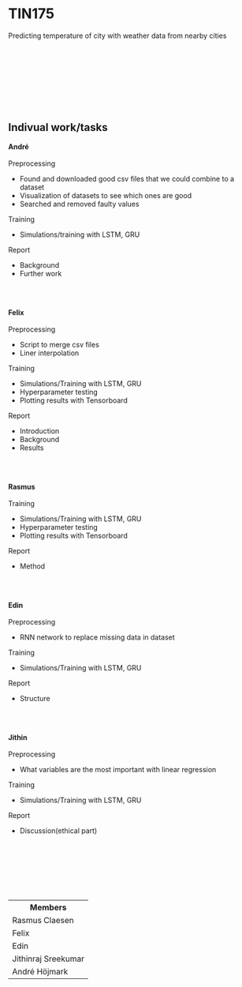 # TIN175
Predicting temperature of city with weather data from nearby cities<br><br><br><br><br><br><br><br><br>



<h2> Indivual work/tasks </h2>

<b>André</b><br><br>
Preprocessing
- Found and downloaded good csv files that we could combine to a dataset
- Visualization of datasets to see which ones are good
- Searched and removed faulty values

Training
- Simulations/training with LSTM, GRU

Report
- Background
- Further work

<br><br>

<b>Felix</b><br><br>
Preprocessing
- Script to merge csv files
- Liner interpolation

Training
- Simulations/Training with LSTM, GRU
- Hyperparameter testing
- Plotting results with Tensorboard

Report
- Introduction
- Background
- Results

<br><br>

<b>Rasmus</b><br><br>
Training
- Simulations/Training with LSTM, GRU
- Hyperparameter testing
- Plotting results with Tensorboard

Report
- Method

<br><br>


<b>Edin</b><br><br>
Preprocessing
- RNN network to replace missing data in dataset

Training<br>
- Simulations/Training with LSTM, GRU

Report
- Structure

<br><br>


<b>Jithin</b><br><br>
Preprocessing
- What variables are the most important with linear regression

Training
- Simulations/Training with LSTM, GRU

Report
- Discussion(ethical part)







<br><br><br><br><br><br>


<table class="tg">
  <tr>
    <th class="tg-0lax"><span style="font-weight:bold">Members</span></th>
  </tr>
  <tr>
    <td class="tg-0lax">Rasmus Claesen</td>
  </tr>
  <tr>
    <td class="tg-0lax">Felix</td>
  </tr>
  <tr>
    <td class="tg-0lax">Edin</td>
  </tr>
  <tr>
    <td class="tg-0lax">Jithinraj Sreekumar</td>
  </tr>
  <tr>
    <td class="tg-0lax">André Höjmark</td>
  </tr>
</table>
